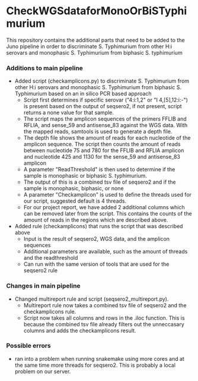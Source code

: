 # CheckWGSdataforMonoOrBiSTyphimurium
This repository contains the additional parts that need to be added to the Juno pipeline in order to discriminate S. Typhimurium from other H:i serovars and monophasic S. Typhimurium from biphasic S. typhimurium

### Additions to main pipeline
- Added script (checkamplicons.py) to discriminate S. Typhimurium from other H:i serovars and monophasic S. Typhimurium from biphasic S. Typhimurium based on an in silico PCR based approach
  - Script first determines if specific serovar ("4:i:1,2" or "I 4,[5],12:i:-") is present based on the output of seqsero2, if not present, script returns a none value for that sample.
  - The script maps the amplicon sequences of the primers FFLIB and RFLIA, and sense_59 and antisense_83 against the WGS data. With the mapped reads, samtools is used to generate a depth file. 
  - The depth file shows the amount of reads for each nucleotide of the amplicon sequence. The script then counts the amount of reads between nucleotide 75 and 780 for the FFLIB and RFLIA amplicon and nucleotide 425 and 1130 for the sense_59 and antisense_83 amplicon
  - A parameter "ReadThreshold" is then used to determine if the sample is monophasic or biphasic S. typhimurium.
  - The output of this is a combined tsv file of seqsero2 and if the sample is monophasic, biphasic, or none
  - A parameter "Checkamplicon" is used to define the threads used for our script, suggested default is 4 threads.
  - For our project report, we have added 2 additional columns which can be removed later from the script. This contains the counts of the amount of reads in the regions which are described above.
- Added rule (checkamplicons) that runs the script that was described above
  - Input is the result of seqsero2, WGS data, and the amplicon sequences
  - Additional parameters are available, such as the amount of threads and the readthreshold
  - Can run with the same version of tools that are used for the seqsero2 rule

### Changes in main pipeline
- Changed multireport rule and script (seqsero2_multireport.py). 
    - Multireport rule now takes a combined tsv file of seqsero2 and the checkamplicons rule.
    - Script now takes all columns and rows in the .iloc function. This is because the combined tsv file already filters out the unneccasary columns and adds the checkamplicons result.

### Possible errors
- ran into a problem when running snakemake using more cores and at the same time more threads for seqsero2. This is probably a local problem on our server.
